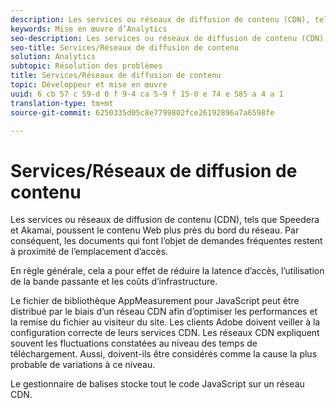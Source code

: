 ```yaml
---
description: Les services ou réseaux de diffusion de contenu (CDN), tels que Speedera et Akamai, poussent le contenu Web plus près du bord du réseau. Par conséquent, les documents qui font l’objet de demandes fréquentes restent à proximité de l’emplacement d’accès.
keywords: Mise en œuvre d’Analytics
seo-description: Les services ou réseaux de diffusion de contenu (CDN), tels que Speedera et Akamai, poussent le contenu Web plus près du bord du réseau. Par conséquent, les documents qui font l’objet de demandes fréquentes restent à proximité de l’emplacement d’accès.
seo-title: Services/Réseaux de diffusion de contenu
solution: Analytics
subtopic: Résolution des problèmes
title: Services/Réseaux de diffusion de contenu
topic: Développeur et mise en œuvre
uuid: 6 cb 57 c 59-d 0 f 9-4 ca 5-9 f 15-0 e 74 e 585 a 4 a 1
translation-type: tm+mt
source-git-commit: 6250335d05c8e7799802fce26192896a7a6598fe

---
```



# Services/Réseaux de diffusion de contenu

Les services ou réseaux de diffusion de contenu (CDN), tels que Speedera et Akamai, poussent le contenu Web plus près du bord du réseau. Par conséquent, les documents qui font l’objet de demandes fréquentes restent à proximité de l’emplacement d’accès.

En règle générale, cela a pour effet de réduire la latence d’accès, l’utilisation de la bande passante et les coûts d’infrastructure.

Le fichier de bibliothèque AppMeasurement pour JavaScript peut être distribué par le biais d’un réseau CDN afin d’optimiser les performances et la remise du fichier au visiteur du site. Les clients Adobe doivent veiller à la configuration correcte de leurs services CDN. Les réseaux CDN expliquent souvent les fluctuations constatées au niveau des temps de téléchargement. Aussi, doivent-ils être considérés comme la cause la plus probable de variations à ce niveau.

Le gestionnaire de balises stocke tout le code JavaScript sur un réseau CDN.
